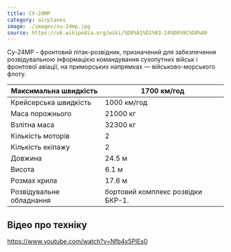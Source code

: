 ```yaml
---
title: СУ-24МР
category: airplanes
image: ./images/su-24mp.jpg
source: https://uk.wikipedia.org/wiki/%D0%A1%D1%83-24%D0%9C%D0%A0
---
```

Су-24МР - фронтовий літак-розвідник, призначений для забезпечення розвідувальною інформацією командування сухопутних військ і фронтової авіації, на приморських напрямках — військово-морського флоту.


Максимальна швидкість  |  1700 км/год
------- | -------
Крейсерська швидкість | 1000 км/год
Маса порожнього | 21000 кг
Взлітна маса | 32300 кг
Кількість моторів | 2
Кількість екіпажу | 2
Довжина | 24.5 м
Висота | 6.1 м
Розмах крила | 17.6 м
Розвідувальне обладнання | бортовий комплекс розвідки БКР-1.

## Відео про техніку

https://www.youtube.com/watch?v=Nfb4x5PlEs0